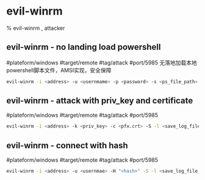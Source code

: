 # evil-winrm

% evil-winrm , attacker
## evil-winrm - no landing load powershell 
#plateform/windows #target/remote #tag/attack #port/5985
无落地加载本地powershell脚本文件，AMSI实现，安全保障
```bash
evil-winrm -i <address> -u <usernmame> -p <password> -s <ps_file_path> -S -l <save_log_file_path>
```

## evil-winrm - attack with priv_key and certificate
#plateform/windows #target/remote #tag/attack #port/5985
```bash
evil-winrm -i <address> -k <priv_key> -c <pfx.crt> -S -l <save_log_file_path>
```

## evil-winrm - connect with hash
#plateform/windows #target/remote #tag/attack #port/5985
```bash
evil-winrm -i <address> -u <usernmae> -H "<hash>" -S -l <save_log_file_path>
```
